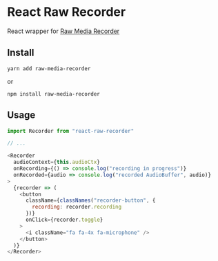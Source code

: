 # React Raw Recorder

React wrapper for [Raw Media Recorder](https://github.com/szastupov/raw-media-recorder)

## Install
``` yarn add raw-media-recorder ```

or

``` npm install raw-media-recorder ```

## Usage

```javascript
import Recorder from "react-raw-recorder"

// ...

<Recorder
  audioContext={this.audioCtx}
  onRecording={() => console.log("recording in progress")}
  onRecorded={audio => console.log("recorded AudioBuffer", audio)}
>
  {recorder => (
    <button
      className={classNames("recorder-button", {
        recording: recorder.recording
      })}
      onClick={recorder.toggle}
    >
      <i className="fa fa-4x fa-microphone" />
    </button>
  )}
</Recorder>
```
